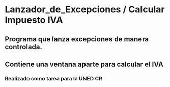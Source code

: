 # Lanzador_de_Excepciones / Calcular Impuesto IVA
## Programa que lanza excepciones de manera controlada.
## Contiene una ventana aparte para calcular el IVA
### Realizado como tarea para la UNED CR
